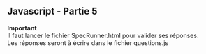 ## Javascript - Partie 5
**Important**  
Il faut lancer le fichier SpecRunner.html pour valider ses réponses.  
Les réponses seront à écrire dans le fichier questions.js
